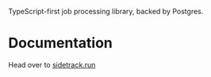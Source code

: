 TypeScript-first job processing library, backed by Postgres.

# Documentation

Head over to [sidetrack.run](https://sidetrack.run)
